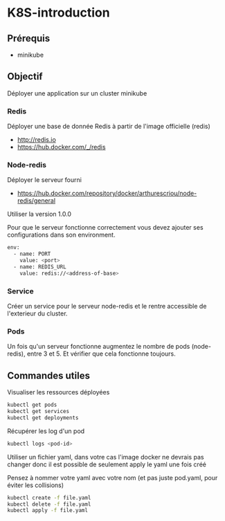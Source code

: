 # K8S-introduction


## Prérequis

- minikube


## Objectif

Déployer une application sur un cluster minikube


### Redis

Déployer une base de donnée Redis à partir de l'image officielle (redis)

- http://redis.io
- https://hub.docker.com/_/redis

### Node-redis

Déployer le serveur fourni

- https://hub.docker.com/repository/docker/arthurescriou/node-redis/general

Utiliser la version 1.0.0

Pour que le serveur fonctionne correctement vous devez ajouter ses configurations dans son environment.

```bash
env:
  - name: PORT
    value: <port>
  - name: REDIS_URL
    value: redis://<address-of-base>
```

### Service
Créer un service pour le serveur node-redis et le rentre accessible de l'exterieur du cluster.

### Pods
Un fois qu'un serveur fonctionne augmentez le nombre de pods (node-redis), entre 3 et 5. Et vérifier que cela fonctionne toujours.

## Commandes utiles

Visualiser les ressources déployées

```bash
kubectl get pods
kubectl get services
kubectl get deployments
```

Récupérer les log d'un pod

```bash
kubectl logs <pod-id>
```

Utiliser un fichier yaml, dans votre cas l'image docker ne devrais pas changer donc il est possible de seulement apply le yaml une fois créé

Pensez à nommer votre yaml avec votre nom (et pas juste pod.yaml, pour éviter les collisions)

```bash
kubectl create -f file.yaml
kubectl delete -f file.yaml
kubectl apply -f file.yaml
```
